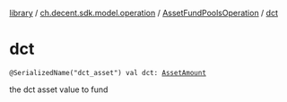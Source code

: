 [library](../../index.md) / [ch.decent.sdk.model.operation](../index.md) / [AssetFundPoolsOperation](index.md) / [dct](./dct.md)

# dct

`@SerializedName("dct_asset") val dct: `[`AssetAmount`](../../ch.decent.sdk.model/-asset-amount/index.md)

the dct asset value to fund

